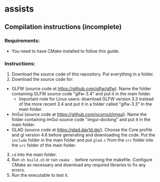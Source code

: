 assists
=

Compilation instructions (incomplete)
-
### Requirements:
  - You need to have CMake installed to follow this guide.
### Instructions:
1. Download the source code of this repository. Put everything in a folder.
2. Download the source code for:
  - GLFW (source code at https://github.com/glfw/glfw). Name the folder containing GLFW source code "glfw-3.4" and put it in the main folder.
    - Important note for Linux users: download GLFW version 3.3 instead of the more recent 3.4 and put it in a folder called "glfw-3.3" in the main folder. 
  - ImGui (source code at https://github.com/ocornut/imgui). Name the folder containing ImGui source code "imgui-docking" and put it in the main folder.
  - GLAD (source code at https://glad.dav1d.de/). Choose the Core profile and gl version 4.6 before generating and downloading the code. Put the ```include``` folder in the main folder and put ```glad.c``` from the ```src``` folder into the ```src``` folder of the main folder.
3. ```cd``` into the main folder.
4. Run ```sh build.sh``` or run ```cmake .``` before running the makefile. Configure CMake as necessary and download any required libraries to fix any errors.
5. Run the executable to test it.